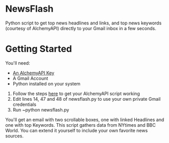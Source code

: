 NewsFlash
=========

Python script to get top news headlines and links, and top news keywords (courtesy of AlchemyAPI) directly to your Gmail inbox in a few seconds.

Getting Started
===============

You'll need: 

- [An AlchemyAPI Key](http://www.alchemyapi.com/)
- A Gmail Account
- Python installed on your system

1. Follow the steps [here](http://www.alchemyapi.com/developers/sdks/) to get your AlchemyAPI script working
2. Edit lines 14, 47 and 48 of newsflash.py to use your own private Gmail credentials
3. Run ~python newsflash.py 

You'll get an email with two scrollable boxes, one with linked Headlines and one with top Keywords. This script gathers data from NYtimes and BBC World. You can extend it yourself to include your own favorite news sources. 
